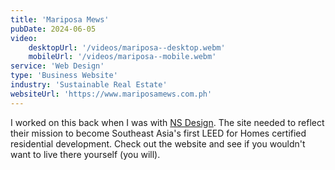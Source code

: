 ```yaml
---
title: 'Mariposa Mews'
pubDate: 2024-06-05
video:
    desktopUrl: '/videos/mariposa--desktop.webm'
    mobileUrl: '/videos/mariposa--mobile.webm'
service: 'Web Design'
type: 'Business Website'
industry: 'Sustainable Real Estate'
websiteUrl: 'https://www.mariposamews.com.ph'
---
```


I worked on this back when I was with <a href="https://www.instagram.com/nsdesign.ph/" target="_blank">NS Design</a>. The site needed to reflect their mission to become Southeast Asia's first LEED for Homes certified residential development. Check out the website and see if you wouldn't want to live there yourself (you will).